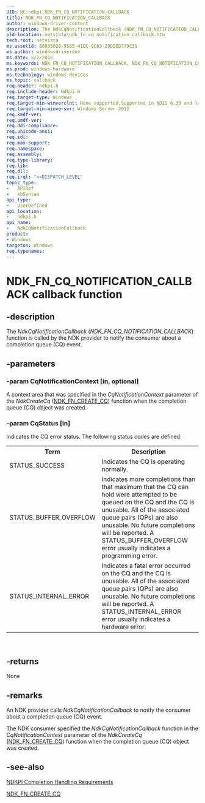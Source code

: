 ```yaml
---
UID: NC:ndkpi.NDK_FN_CQ_NOTIFICATION_CALLBACK
title: NDK_FN_CQ_NOTIFICATION_CALLBACK
author: windows-driver-content
description: The NdkCqNotificationCallback (NDK_FN_CQ_NOTIFICATION_CALLBACK) function is called by the NDK provider to notify the consumer about a completion queue (CQ) event.
old-location: netvista\ndk_fn_cq_notification_callback.htm
tech.root: netvista
ms.assetid: 88035020-9585-41EC-9C63-29DDED779C39
ms.author: windowsdriverdev
ms.date: 5/2/2018
ms.keywords: NDK_FN_CQ_NOTIFICATION_CALLBACK, NDK_FN_CQ_NOTIFICATION_CALLBACK callback, NdkCqNotificationCallback, NdkCqNotificationCallback callback function [Network Drivers Starting with Windows Vista], ndkpi/NdkCqNotificationCallback, netvista.ndk_fn_cq_notification_callback
ms.prod: windows-hardware
ms.technology: windows-devices
ms.topic: callback
req.header: ndkpi.h
req.include-header: Ndkpi.h
req.target-type: Windows
req.target-min-winverclnt: None supported,Supported in NDIS 6.30 and later.
req.target-min-winversvr: Windows Server 2012
req.kmdf-ver: 
req.umdf-ver: 
req.ddi-compliance: 
req.unicode-ansi: 
req.idl: 
req.max-support: 
req.namespace: 
req.assembly: 
req.type-library: 
req.lib: 
req.dll: 
req.irql: "<=DISPATCH_LEVEL"
topic_type:
-	APIRef
-	kbSyntax
api_type:
-	UserDefined
api_location:
-	ndkpi.h
api_name:
-	NdkCqNotificationCallback
product:
- Windows
targetos: Windows
req.typenames: 
---
```


# NDK_FN_CQ_NOTIFICATION_CALLBACK callback function


## -description


The <i>NdkCqNotificationCallback</i> (<i>NDK_FN_CQ_NOTIFICATION_CALLBACK</i>) function is called by the NDK provider to notify the consumer about  a completion queue (CQ) event.


## -parameters




### -param CqNotificationContext [in, optional]

A context area that was specified in the <i>CqNotificationContext</i> parameter of the <i>NdkCreateCq</i> (<a href="https://msdn.microsoft.com/library/windows/hardware/hh439873">NDK_FN_CREATE_CQ</a>) function when the completion queue (CQ)  object was created.


### -param CqStatus [in]

Indicates the CQ error status. The following status codes are defined:



<table>
<tr>
<th>Term</th>
<th>Description</th>
</tr>
<tr>
<td width="40%">
<a id="STATUS_SUCCESS"></a><a id="status_success"></a>STATUS_SUCCESS

</td>
<td width="60%">
Indicates the CQ is operating normally.

</td>
</tr>
<tr>
<td width="40%">
<a id="STATUS_BUFFER_OVERFLOW"></a><a id="status_buffer_overflow"></a>STATUS_BUFFER_OVERFLOW

</td>
<td width="60%">
Indicates more completions than that maximum that the CQ can hold were attempted to be queued on the CQ and the CQ is  unusable. All of the associated queue pairs (QPs) are also unusable. No future completions will be reported. A STATUS_BUFFER_OVERFLOW error usually indicates a programming error.

</td>
</tr>
<tr>
<td width="40%">
<a id="STATUS_INTERNAL_ERROR"></a><a id="status_internal_error"></a>STATUS_INTERNAL_ERROR

</td>
<td width="60%">
Indicates a  fatal error occurred on the CQ and the CQ is  unusable. All of the associated queue pairs (QPs) are also unusable.  No future completions will be reported. A STATUS_INTERNAL_ERROR error usually indicates a hardware error.

</td>
</tr>
</table>
 


## -returns



None




## -remarks



An NDK provider calls <i>NdkCqNotificationCallback</i> to notify the consumer about  a completion queue (CQ) event.

The NDK consumer specified the <i>NdkCqNotificationCallback</i> function  in the <i>CqNotificationContext</i> parameter of the <i>NdkCreateCq</i> (<a href="https://msdn.microsoft.com/library/windows/hardware/hh439873">NDK_FN_CREATE_CQ</a>) function when the completion queue (CQ) object was created.




## -see-also




<a href="https://msdn.microsoft.com/87150E2F-64F2-4EAB-A8B3-8E77622BE36C">NDKPI Completion Handling Requirements</a>



<a href="https://msdn.microsoft.com/library/windows/hardware/hh439873">NDK_FN_CREATE_CQ</a>
 

 

